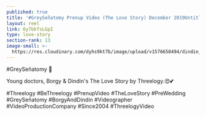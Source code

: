 ```yaml
---
published: true
title: '#GreySeñatomy Prenup Video (The Love Story) December 2019Untitled'
layout: reel
link: 6y7bkfsLGpI
type: love-story
section-rank: 13
image-small: >-
  https://res.cloudinary.com/dyhs9kt7b/image/upload/v1576658494/dindin_1a-02a.bjpg.jpg
---
```


#GreySeñatomy 💖

Young doctors, Borgy & Dindin's The Love Story by Threelogy.😍💕

#Threelogy #BeThreelogy #PrenupVideo #TheLoveStory #PreWedding #GreySeñatomy #BorgyAndDindin #Videographer #VideoProductionCompany #Since2004 #ThreelogyVideo
